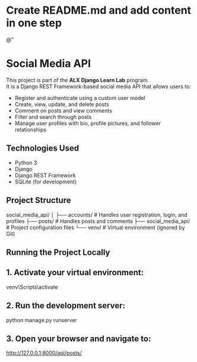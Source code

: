 # Create README.md and add content in one step
@"
# Social Media API

This project is part of the **ALX Django Learn Lab** program.  
It is a Django REST Framework-based social media API that allows users to:

- Register and authenticate using a custom user model
- Create, view, update, and delete posts
- Comment on posts and view comments
- Filter and search through posts
- Manage user profiles with bio, profile pictures, and follower relationships

## Technologies Used
- Python 3
- Django
- Django REST Framework
- SQLite (for development)

## Project Structure
social_media_api/
│
├── accounts/ # Handles user registration, login, and profiles
├── posts/ # Handles posts and comments
├── social_media_api/ # Project configuration files
└── venv/ # Virtual environment (ignored by Git)


## Running the Project Locally

## 1. Activate your virtual environment:
venv\Scripts\activate


## 2. Run the development server:
python manage.py runserver



## 3. Open your browser and navigate to:
http://127.0.0.1:8000/api/posts/




